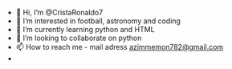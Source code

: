 - 👋 Hi, I’m @CristaRonaldo7
- 👀 I’m interested in football, astronomy and coding
- 🌱 I’m currently learning python and HTML
- 💞️ I’m looking to collaborate on python
- 📫 How to reach me - mail adress azimmemon782@gmail.com
- 

<!---
CristaRonaldo7/CristaRonaldo7 is a ✨ special ✨ repository because its `README.md` (this file) appears on your GitHub profile.
You can click the Preview link to take a look at your changes.
--->
